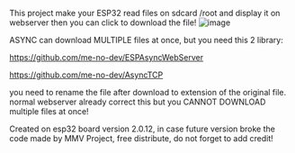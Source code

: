 This project make your ESP32 read files on sdcard /root and display it on webserver then you can click to download the file!
![image](https://github.com/user-attachments/assets/c12d6e5e-a9bf-463c-b9cc-dc66c985ab3c)


ASYNC can download MULTIPLE files at once, but you need this 2 library:

https://github.com/me-no-dev/ESPAsyncWebServer

https://github.com/me-no-dev/AsyncTCP

you need to rename the file after download to extension of the original file. normal webserver already correct this but you CANNOT DOWNLOAD multiple files at once!

Created on esp32 board version 2.0.12, in case future version broke the code
made by MMV Project, free distribute, do not forget to add credit!

